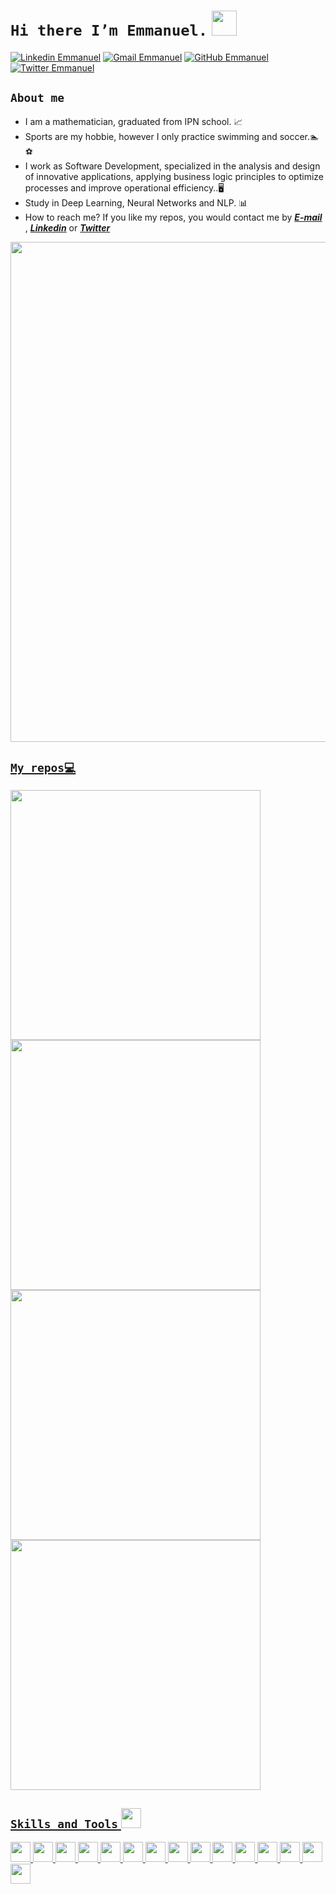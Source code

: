 # ``Hi there I’m Emmanuel.`` <img src = "https://raw.githubusercontent.com/MartinHeinz/MartinHeinz/master/wave.gif" width = 40px>
<p align='center'>

[![Linkedin Emmanuel](https://img.shields.io/badge/-Emmanuelprz-blue?style=flat-square&logo=Linkedin&logoColor=white&link=https://www.linkedin.com/in/emmanuelprz/)](https://www.linkedin.com/in/emmanuelprz/)
[![Gmail Emmanuel](https://img.shields.io/badge/-emmanuelprz17@gmail.com-c14438?style=flat-square&logo=Gmail&logoColor=white&link=mailito:emmanuelprz17@gmail.com)](mailto:emmanuelprz17@gmail.com)
[![GitHub Emmanuel](https://img.shields.io/github/followers/Emmanuelprz1400?label=follow&style=social)](https://twitter.com/Emmanuelprz17)
[![Twitter Emmanuel](https://img.shields.io/twitter/follow/Emmanuelprz17?style=social)](https://twitter.com/Emmanuelprz17)

## ``About me``
- I am a mathematician, graduated from IPN school. 📈
- Sports are my hobbie, however I only practice swimming and soccer.🏊⚽
- I work as Software Development, specialized in the analysis and design of innovative applications, applying business logic principles to optimize processes and improve operational efficiency..🖥️
- Study in Deep Learning, Neural Networks and NLP. 📊
- How to reach me? If you like my repos, you would contact me by _**[E-mail](mailto:emmanuelprz17@gmail.com)**_ , _**[Linkedin](https://www.linkedin.com/in/emmanuelprz)**_ or _**[Twitter](https://www.twitter.com/emmanuelprz17)**_ 

<p align="left">
  <a href="https://github.com/Emmanuelprz1400"><img width="800" src="https://github-profile-trophy.vercel.app/?username=Emmanuelprz1400&row=1&column=4&theme=algolia">

## ``My repos💻``

<p align="left">    
  <a href="https://github.com/Emmanuelprz1400/customer-classifier"><img width="400" src="https://github-readme-stats.vercel.app/api/pin/?username=Emmanuelprz1400&card_height=300&&repo=customer-classifier&langs_count=5&layout=compact&theme=algolia">    
 <a href="https://github.com/Emmanuelprz1400/classifier-reviews"><img width="400" src="https://github-readme-stats.vercel.app/api/pin/?username=Emmanuelprz1400&card_height=300&&repo=classifier-reviews&langs_count=5&layout=compact&theme=algolia">   
  <a href="https://github.com/Emmanuelprz1400/basket-fraud"><img width="400" src="https://github-readme-stats.vercel.app/api/pin/?username=Emmanuelprz1400&card_height=300&&repo=basket-fraud&langs_count=5&layout=compact&theme=algolia">  
  <a href="https://github.com/Emmanuelprz1400/cancer-classifier"><img width="400" src="https://github-readme-stats.vercel.app/api/pin/?username=Emmanuelprz1400&card_height=300&&repo=cancer-classifier&langs_count=5&layout=compact&theme=algolia">
  
  


## ``Skills and Tools`` <img src = "https://media2.giphy.com/media/QssGEmpkyEOhBCb7e1/giphy.gif?cid=ecf05e47a0n3gi1bfqntqmob8g9aid1oyj2wr3ds3mg700bl&rid=giphy.gif" width = 32px>
 

<img width ='32px' src ='https://raw.githubusercontent.com/rahulbanerjee26/githubAboutMeGenerator/main/icons/javascript.svg'>
<img width ='32px' src ='https://raw.githubusercontent.com/rahulbanerjee26/githubAboutMeGenerator/main/icons/python.svg'>
<img width ='32px' src ='https://raw.githubusercontent.com/rahulbanerjee26/githubAboutMeGenerator/main/icons/oracle.svg'>
<img width ='32px' src ='https://raw.githubusercontent.com/rahulbanerjee26/githubAboutMeGenerator/main/icons/scala.svg'>
<img width ='32px' src ='https://www.vectorlogo.zone/logos/apache_spark/apache_spark-ar21.svg'>
<img width ='32px' src ='https://www.vectorlogo.zone/logos/sqlite/sqlite-ar21.svg'>
<img width ='32px' src ='https://raw.githubusercontent.com/rahulbanerjee26/githubAboutMeGenerator/main/icons/typescript.svg'>
<img width ='32px' src ='https://raw.githubusercontent.com/rahulbanerjee26/githubAboutMeGenerator/main/icons/css.svg'> 
<img width ='32px' src ='https://raw.githubusercontent.com/rahulbanerjee26/githubAboutMeGenerator/main/icons/html.svg'>
<img width ='32px' src ='https://raw.githubusercontent.com/rahulbanerjee26/githubAboutMeGenerator/main/icons/nodejs.svg'>
<img width ='32px' src ='https://raw.githubusercontent.com/rahulbanerjee26/githubAboutMeGenerator/main/icons/reactjs.svg'>
<img width ='32px' src ='https://raw.githubusercontent.com/rahulbanerjee26/githubAboutMeGenerator/main/icons/bootstrap.svg'>
<img width ='32px' src ='https://raw.githubusercontent.com/rahulbanerjee26/githubAboutMeGenerator/main/icons/mongodb.svg'>
<img width ='32px' src ='https://raw.githubusercontent.com/rahulbanerjee26/githubAboutMeGenerator/main/icons/mocha.svg'>
<img width ='32px' src ='https://raw.githubusercontent.com/rahulbanerjee26/githubAboutMeGenerator/main/icons/npm.svg'>
